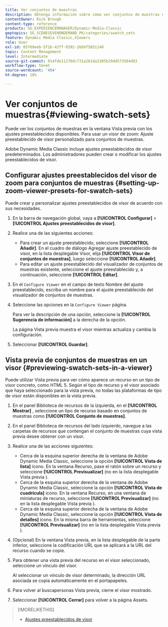 ```yaml
---
title: Ver conjuntos de muestras
description: Obtenga información sobre cómo ver conjuntos de muestras en Adobe Dynamic Media Classic.
contentOwner: Rick Brough
content-type: reference
products: SG_EXPERIENCEMANAGER/Dynamic-Media-Classic
geptopics: SG_SCENESEVENONDEMAND_PK/categories/swatch_sets
feature: Dynamic Media Classic,Viewers
role: User
exl-id: 05769eeb-5f1b-42ff-9392-2669f5051140
topic: Content Management
level: Intermediate
source-git-commit: 914fde11270dc731a261da3305b29dd573584d93
workflow-type: tm+mt
source-wordcount: '454'
ht-degree: 18%

---
```


# Ver conjuntos de muestras{#viewing-swatch-sets}

Puede ver los conjuntos de muestras en la ventana Vista previa con los ajustes preestablecidos disponibles. Para usar un visor de zoom: Ajuste preestablecido de visor personalizado para conjuntos de muestras.

Adobe Dynamic Media Classic incluye ajustes preestablecidos de visor predeterminados. Los administradores pueden crear o modificar los ajustes preestablecidos de visor.

## Configurar ajustes preestablecidos del visor de zoom para conjuntos de muestras {#setting-up-zoom-viewer-presets-for-swatch-sets}

Puede crear y personalizar ajustes preestablecidos de visor de acuerdo con sus necesidades.

1. En la barra de navegación global, vaya a **[!UICONTROL Configurar]** > **[!UICONTROL Ajustes preestablecidos de visor]**.
1. Realice una de las siguientes acciones:

   * Para crear un ajuste preestablecido, seleccione **[!UICONTROL Añadir]**. En el cuadro de diálogo Agregar ajuste preestablecido de visor, en la lista desplegable Visor, elija **[!UICONTROL Visor de conjuntos de muestras]**, luego seleccione **[!UICONTROL Añadir]**.
   * Para editar un ajuste preestablecido del visualizador de conjuntos de muestras existente, seleccione el ajuste preestablecido y, a continuación, seleccione **[!UICONTROL Editar]**.

1. En el `Configure Viewer` en el campo de texto Nombre del ajuste preestablecido, escriba un nombre para el ajuste preestablecido del visualizador de conjuntos de muestras.
1. Seleccione las opciones en la `Configure Viewer` página.

   Para ver la descripción de una opción, seleccione la **[!UICONTROL Sugerencia de información]** a la derecha de la opción.

   La página Vista previa muestra el visor mientras actualiza y cambia la configuración.

1. Seleccionar **[!UICONTROL Guardar]**.

## Vista previa de conjuntos de muestras en un visor {#previewing-swatch-sets-in-a-viewer}

Puede utilizar Vista previa para ver cómo aparece un recurso en un tipo de visor concreto, como HTML 5. Según el tipo de recurso y el visor asociado que haya seleccionado para la vista previa, no todas las plataformas de tipo de visor están disponibles en la vista previa.

1. En el panel Biblioteca de recursos de la izquierda, en el **[!UICONTROL Mostrar]** , seleccione un tipo de recurso basado en conjuntos de muestras como **[!UICONTROL Conjunto de muestras]**.
1. En el panel Biblioteca de recursos del lado izquierdo, navegue a las carpetas de recursos que contengan el conjunto de muestras cuya vista previa desee obtener con un visor.
1. Realice una de las acciones siguientes:

   * Cerca de la esquina superior derecha de la ventana de Adobe Dynamic Media Classic, seleccione la opción **[!UICONTROL Vista de lista]** icono. En la ventana Recurso, pase el ratón sobre un recurso y seleccione **[!UICONTROL Previsualizar]** (no en la lista desplegable Vista previa ).
   * Cerca de la esquina superior derecha de la ventana de Adobe Dynamic Media Classic, seleccione la opción **[!UICONTROL Vista de cuadrícula]** icono. En la ventana Recurso, en una ventana de miniaturas de recurso, seleccione **[!UICONTROL Previsualizar]** (no en la lista desplegable Vista previa ).
   * Cerca de la esquina superior derecha de la ventana de Adobe Dynamic Media Classic, seleccione la opción **[!UICONTROL Vista de detalles]** icono. En la misma barra de herramientas, seleccione **[!UICONTROL Previsualizar]** (no en la lista desplegable Vista previa ).

1. (Opcional) En la ventana Vista previa, en la lista desplegable de la parte inferior, seleccione la codificación URL que se aplicará a la URL del recurso cuando se copie.
1. Para obtener una vista previa del recurso en el visor seleccionado, seleccione un vínculo del visor.

   Al seleccionar un vínculo de visor determinado, la dirección URL asociada se copia automáticamente en el portapapeles.

1. Para volver al buscapersonas Vista previa, cierre el visor mostrado.
1. Seleccionar **[!UICONTROL Cerrar]** para volver a la página Assets.

>[!MORELIKETHIS]
>
>* [Ajustes preestablecidos de visor](application-setup.md#viewer_presets)
